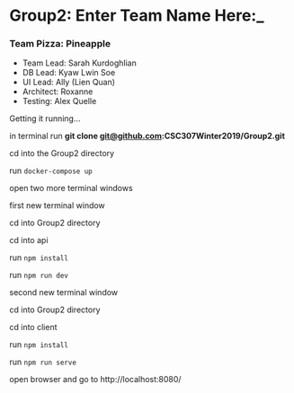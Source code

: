 Group2: Enter Team Name Here:_
==============================
### Team Pizza: Pineapple


* Team Lead: Sarah Kurdoghlian
* DB Lead: Kyaw Lwin Soe
* UI Lead: Ally (Lien Quan)
* Architect: Roxanne
* Testing: Alex Quelle


Getting it running...

in terminal
run **git clone git@github.com:CSC307Winter2019/Group2.git**

cd into the Group2 directory

run `docker-compose up`

open two more terminal windows

first new terminal window

cd into Group2 directory

cd into api

run `npm install`

run `npm run dev`


second new terminal window

cd into Group2 directory

cd into client

run `npm install`

run `npm run serve`


open browser and go to http://localhost:8080/
